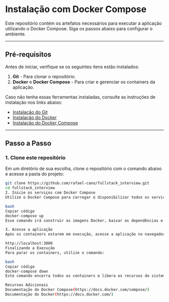 # Instalação com Docker Compose

Este repositório contém os artefatos necessários para executar a aplicação utilizando o Docker Compose. Siga os passos abaixo para configurar o ambiente.

---

## Pré-requisitos

Antes de iniciar, verifique se os seguintes itens estão instalados:

1. **Git** - Para clonar o repositório.
2. **Docker** e **Docker Compose** - Para criar e gerenciar os containers da aplicação.

Caso não tenha essas ferramentas instaladas, consulte as instruções de instalação nos links abaixo:
- [Instalação do Git](https://git-scm.com/book/en/v2/Getting-Started-Installing-Git)
- [Instalação do Docker](https://docs.docker.com/get-docker/)
- [Instalação do Docker Compose](https://docs.docker.com/compose/install/)

---

## Passo a Passo

### 1. Clone este repositório

Em um diretório de sua escolha, clone o repositório com o comando abaixo e acesse a pasta do projeto:

```bash
git clone https://github.com/rafael-cano/fullstack_interview.git
cd fullstack_interview
2. Inicie os serviços com Docker Compose
Utilize o Docker Compose para carregar e disponibilizar todos os serviços necessários para o funcionamento da aplicação:

bash
Copiar código
docker-compose up
Esse comando irá construir as imagens Docker, baixar as dependências e iniciar os containers conforme a configuração especificada no arquivo docker-compose.yml.

3. Acesse a aplicação
Após os containers estarem em execução, acesse a aplicação no navegador utilizando a URL:

http://localhost:3000
Finalizando a Execução
Para parar os containers, utilize o comando:

bash
Copiar código
docker-compose down
Este comando encerra todos os containers e libera os recursos do sistema.

Recursos Adicionais
Documentação do Docker Compose(https://docs.docker.com/compose/)
Documentação do Docker(https://docs.docker.com/)
